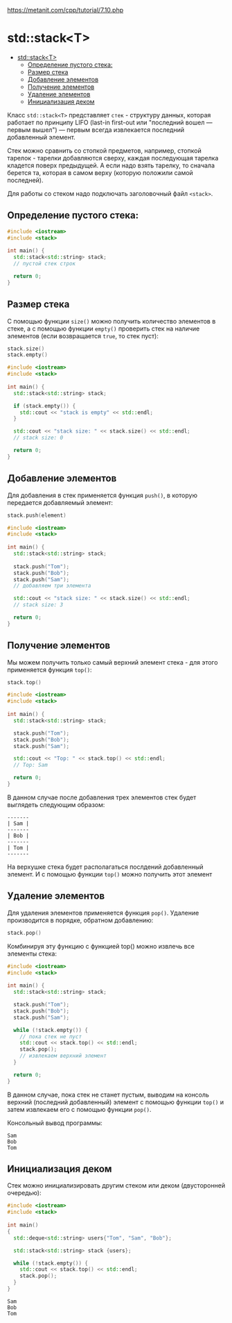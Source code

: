 https://metanit.com/cpp/tutorial/7.10.php

# std::stack\<T>

- [std::stack\<T\>](#stdstackt)
  - [Определение пустого стека:](#определение-пустого-стека)
  - [Размер стека](#размер-стека)
  - [Добавление элементов](#добавление-элементов)
  - [Получение элементов](#получение-элементов)
  - [Удаление элементов](#удаление-элементов)
  - [Инициализация деком](#инициализация-деком)

Класс `std::stack<T>` представляет `стек` - структуру данных, которая работает по принципу LIFO (last-in first-out или "последний вошел — первым вышел") — первым всегда извлекается последний добавленный элемент.

Стек можно сравнить со стопкой предметов, например, стопкой тарелок - тарелки добавляются сверху, каждая последующая тарелка кладется поверх предыдущей. А если надо взять тарелку, то сначала берется та, которая в самом верху (которую положили самой последней).

Для работы со стеком надо подключать заголовочный файл `<stack>`. 

## Определение пустого стека:

```c++
#include <iostream>
#include <stack>
 
int main() {
  std::stack<std::string> stack;
  // пустой стек строк

  return 0;
}
```
## Размер стека

С помощью функции `size()` можно получить количество элементов в стеке, а с помощью функции `empty()` проверить стек на наличие элементов (если возвращается `true`, то стек пуст):

```c++
stack.size()
stack.empty()
```

```c++
#include <iostream>
#include <stack>
 
int main() {
  std::stack<std::string> stack;

  if (stack.empty()) {
    std::cout << "stack is empty" << std::endl;
  }

  std::cout << "stack size: " << stack.size() << std::endl;
  // stack size: 0

  return 0;
}
```

## Добавление элементов

Для добавления в стек применяется функция `push()`, в которую передается добавляемый элемент:

```c++
stack.push(element)
```

```c++
#include <iostream>
#include <stack>
 
int main() {
  std::stack<std::string> stack;
  
  stack.push("Tom");
  stack.push("Bob");
  stack.push("Sam");
  // добавляем три элемента

  std::cout << "stack size: " << stack.size() << std::endl;
  // stack size: 3

  return 0;
}
```

## Получение элементов

Мы можем получить только самый верхний элемент стека - для этого применяется функция `top()`:

```c++
stack.top()
```

```c++
#include <iostream>
#include <stack>
 
int main() {
  std::stack<std::string> stack;

  stack.push("Tom");
  stack.push("Bob");
  stack.push("Sam");

  std::cout << "Top: " << stack.top() << std::endl;
  // Top: Sam

  return 0;
}
```

В данном случае после добавления трех элементов стек будет выглядеть следующим образом:

```
-------
| Sam |
-------
| Bob |
-------
| Tom |
-------
```

На верхушке стека будет располагаться послдений добавленный элемент. И с помощью функции `top()` можно получить этот элемент

## Удаление элементов

Для удаления элементов применяется функция `pop()`. Удаление производится в порядке, обратном добавлению:

```c++
stack.pop()
```

Комбинируя эту функцию с функцией top() можно извлечь все элементы стека:

```c++
#include <iostream>
#include <stack>
 
int main() {
  std::stack<std::string> stack;

  stack.push("Tom");
  stack.push("Bob");
  stack.push("Sam");

  while (!stack.empty()) {
    // пока стек не пуст
    std::cout << stack.top() << std::endl;
    stack.pop();
    // извлекаем верхний элемент
  }

  return 0;
}
```

В данном случае, пока стек не станет пустым, выводим на консоль верхний (последний добавленный) элемент с помощью функции `top()` и затем извлекаем его с помощью функции `pop()`. 

Консольный вывод программы:

```
Sam
Bob
Tom
```

## Инициализация деком

Стек можно инициализировать другим стеком или деком (двусторонней очередью):

```c++
#include <iostream>
#include <stack>
 
int main()
{
  std::deque<std::string> users{"Tom", "Sam", "Bob"};

  std::stack<std::string> stack {users};

  while (!stack.empty()) {
    std::cout << stack.top() << std::endl;
    stack.pop();
  }
}
```

```
Sam
Bob
Tom
```